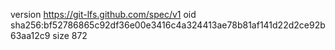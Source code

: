 version https://git-lfs.github.com/spec/v1
oid sha256:bf52786865c92df36e00e3416c4a324413ae78b81af141d22d2ce92b63aa12c9
size 872
